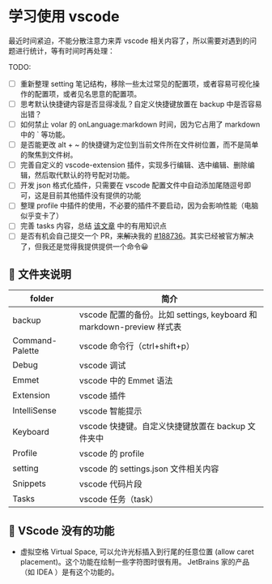 # 学习使用 vscode

最近时间紧迫，不能分散注意力来弄 vscode 相关内容了，所以需要对遇到的问题进行统计，等有时间时再处理：

TODO:

- [ ] 重新整理 setting 笔记结构，移除一些太过常见的配置项，或者容易可视化操作的配置项，或者见名思意的配置项。
- [ ] 思考默认快捷键内容是否显得凌乱？自定义快捷键放置在 backup 中是否容易出错？
- [ ] 如何禁止 volar 的 onLanguage:markdown 时间，因为它占用了 markdown 中的 ` 等功能。
- [ ] 是否能更改 alt + ~ 的快捷键为定位到当前文件所在文件树位置，而不是简单的聚焦到文件树。
- [ ] 完善自定义的 vscode-extension 插件，实现多行编辑、选中编辑、删除编辑，然后取代默认的符号配对功能。
- [ ] 开发 json 格式化插件，只需要在 vscode 配置文件中自动添加尾随逗号即可，这是目前其他插件没有提供的功能
- [ ] 整理 profile 中插件的使用，不必要的插件不要启动，因为会影响性能（电脑似乎变卡了）
- [ ] 完善 tasks 内容，总结 [该文章](https://juejin.cn/post/7035448197883363359) 中的有用知识点
- [ ] 是否有机会自己提交一个 PR，来~~解决~~我的 [#188736](https://github.com/microsoft/vscode/issues/188736)。其实已经被官方解决了，但我还是觉得我提供提供一个命令😀

## 🍕 文件夹说明

folder          | 简介
----------------|---
backup          | vscode 配置的备份。比如 settings, keyboard 和 markdown-preview 样式表
Command-Palette | vscode 命令行（ctrl+shift+p）
Debug           | vscode 调试
Emmet           | vscode 中的 Emmet 语法
Extension       | vscode 插件
IntelliSense    | vscode 智能提示
Keyboard        | vscode 快捷键。自定义快捷键放置在 backup 文件夹中
Profile         | vscode 的 profile
setting         | vscode 的 settings.json 文件相关内容
Snippets        | vscode 代码片段
Tasks           | vscode 任务（task）

## 🍕 VScode 没有的功能

- 虚拟空格 Virtual Space, 可以允许光标插入到行尾的任意位置 (allow caret placement)。这个功能在绘制一些字符图时很有用。 JetBrains 家的产品（如 IDEA ）是有这个功能的。
